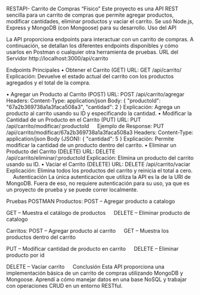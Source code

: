 RESTAPI- Carrito de Compras “Físico”
Este proyecto es una API REST sencilla para un carrito de compras que permite agregar productos, modificar cantidades, eliminar productos y vaciar el carrito. Se usó Node.js, Express y MongoDB (con Mongoose) para su desarrollo.
Uso del API

La API proporciona endpoints para interactuar con un carrito de compras. A continuación, se detallan los diferentes endpoints disponibles y cómo usarlos en Postman o cualquier otra herramienta de pruebas.
URL del Servidor
http://localhost:3000/api/carrito

Endpoints Principales
•	Obtener el Carrito (GET)
URL:
GET /api/carrito/
Explicación: Devuelve el estado actual del carrito con los productos agregados y el total de la compra.
 

•	Agregar un Producto al Carrito (POST)
URL:
POST /api/carrito/agregar
Headers:
Content-Type: application/json
Body:
{
    "productoId": "67a2b369738a1a3faca508a3",
    "cantidad": 2
}
Explicación: Agrega un producto al carrito usando su ID y especificando la cantidad.
•	Modificar la Cantidad de un Producto en el Carrito (PUT)
URL:
PUT /api/carrito/modificar/:productoId
 
Ejemplo de Response:
PUT /api/carrito/modificar/67a2b369738a1a3faca508a3
Headers:
Content-Type: application/json
Body (JSON):
{
    "cantidad": 5
}
Explicación: Permite modificar la cantidad de un producto dentro del carrito.
•	Eliminar un Producto del Carrito (DELETE)
URL:
DELETE /api/carrito/eliminar/:productoId
Explicación: Elimina un producto del carrito usando su ID.
•	Vaciar el Carrito (DELETE)
URL:
DELETE /api/carrito/vaciar
Explicación: Elimina todos los productos del carrito y reinicia el total a cero.
 
Autenticación
La única autenticación que utiliza la API es la de la URI de MongoDB. Fuera de eso, no requiere autenticación para su uso, ya que es un proyecto de prueba y se puede correr localmente. 

Pruebas POSTMAN
Productos:
POST – Agregar producto a catalogo

GET – Muestra el catálogo de productos
 
DELETE – Eliminar producto de catalogo

Carritos:
POST – Agregar producto al carrito
 
GET – Muestra los productos dentro del carrito

PUT – Modificar cantidad de producto en carrito
 
DELETE – Eliminar producto por id


DELETE – Vaciar carrito
 
Conclusión
Esta API proporciona una implementación básica de un carrito de compras utilizando MongoDB y Mongoose. Aprendí a cómo manejar datos en una base NoSQL y trabajar con operaciones CRUD en un entorno RESTful.
